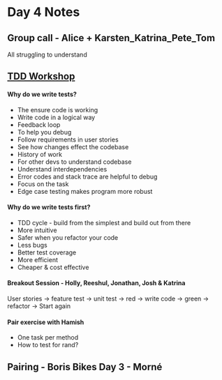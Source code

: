 # Day 4 Notes

## Group call - Alice + Karsten_Katrina_Pete_Tom
All struggling to understand

## [TDD Workshop](https://github.com/makersacademy/skills-workshops/blob/master/week-1/TDD_process.md)
#### Why do we write tests?
* The ensure code is working
* Write code in a logical way
* Feedback loop
* To help you debug
* Follow requirements in user stories
* See how changes effect the codebase
* History of work
* For other devs to understand codebase
* Understand interdependencies
* Error codes and stack trace are helpful to debug
* Focus on the task
* Edge case testing makes program more robust

#### Why do we write tests first?
* TDD cycle - build from the simplest and build out from there
* More intuitive
* Safer when you refactor your code
* Less bugs
* Better test coverage
* More efficient
* Cheaper & cost effective

#### Breakout Session - Holly, Reeshul, Jonathan, Josh & Katrina
User stories -> feature test -> unit test -> red -> write code -> green -> refactor -> Start again

#### Pair exercise with Hamish
* One task per method
* How to test for rand?

## Pairing - Boris Bikes Day 3 - Morné
